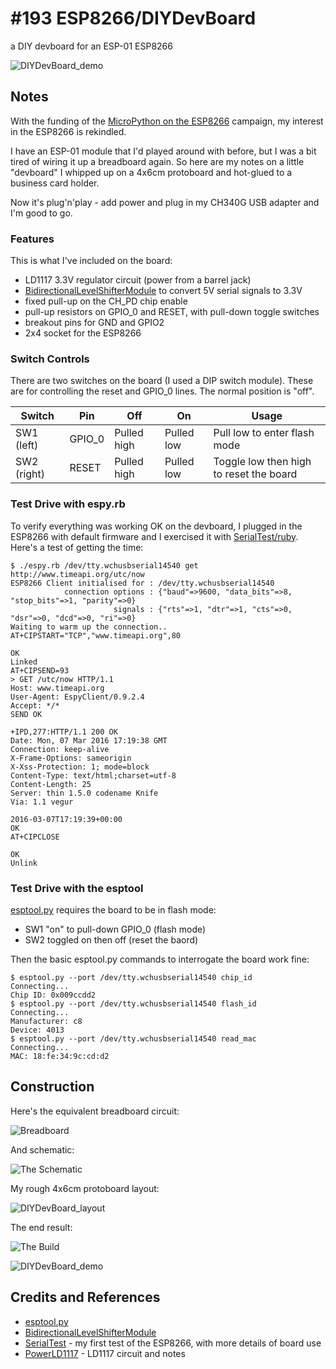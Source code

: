# #193 ESP8266/DIYDevBoard

a DIY devboard for an ESP-01 ESP8266

![DIYDevBoard_demo](./assets/DIYDevBoard_demo.jpg?raw=true)

## Notes

With the funding of the [MicroPython on the ESP8266](https://www.kickstarter.com/projects/214379695/micropython-on-the-esp8266-beautifully-easy-iot) campaign, my interest in the ESP8266 is rekindled.

I have an ESP-01 module that I'd played around with before, but I was a bit tired of wiring it up a breadboard again.
So here are my notes on a little "devboard" I whipped up on a 4x6cm protoboard and hot-glued to a business card holder.

Now it's plug'n'play - add power and plug in my CH340G USB adapter and I'm good to go.

### Features

This is what I've included on the board:

* LD1117 3.3V regulator circuit (power from a barrel jack)
* [BidirectionalLevelShifterModule](../../../Electronics101/BidirectionalLevelShifterModule) to convert 5V serial signals to 3.3V
* fixed pull-up on the CH_PD chip enable
* pull-up resistors on GPIO_0 and RESET, with pull-down toggle switches
* breakout pins for GND and GPIO2
* 2x4 socket for the ESP8266

### Switch Controls

There are two switches on the board (I used a DIP switch module).
These are for controlling the reset and GPIO_0 lines.
The normal position is "off".

| Switch      | Pin    | Off         | On         | Usage |
|-------------|--------|-------------|------------|-------|
| SW1 (left)  | GPIO_0 | Pulled high | Pulled low | Pull low to enter flash mode |
| SW2 (right) | RESET  | Pulled high | Pulled low | Toggle low then high to reset the board |

### Test Drive with espy.rb

To verify everything was working OK on the devboard, I plugged in the ESP8266 with default firmware
and I exercised it with [SerialTest/ruby](../SerialTest/ruby). Here's a test of getting the time:

```
$ ./espy.rb /dev/tty.wchusbserial14540 get http://www.timeapi.org/utc/now
ESP8266 Client initialised for : /dev/tty.wchusbserial14540
            connection options : {"baud"=>9600, "data_bits"=>8, "stop_bits"=>1, "parity"=>0}
                       signals : {"rts"=>1, "dtr"=>1, "cts"=>0, "dsr"=>0, "dcd"=>0, "ri"=>0}
Waiting to warm up the connection..
AT+CIPSTART="TCP","www.timeapi.org",80

OK
Linked
AT+CIPSEND=93
> GET /utc/now HTTP/1.1
Host: www.timeapi.org
User-Agent: EspyClient/0.9.2.4
Accept: */*
SEND OK

+IPD,277:HTTP/1.1 200 OK
Date: Mon, 07 Mar 2016 17:19:38 GMT
Connection: keep-alive
X-Frame-Options: sameorigin
X-Xss-Protection: 1; mode=block
Content-Type: text/html;charset=utf-8
Content-Length: 25
Server: thin 1.5.0 codename Knife
Via: 1.1 vegur

2016-03-07T17:19:39+00:00
OK
AT+CIPCLOSE

OK
Unlink
```

### Test Drive with the esptool

[esptool.py](https://github.com/themadinventor/esptool) requires the board to be in flash mode:
* SW1 "on" to pull-down GPIO_0 (flash mode)
* SW2 toggled on then off (reset the baord)

Then the basic esptool.py commands to interrogate the board work fine:

```
$ esptool.py --port /dev/tty.wchusbserial14540 chip_id
Connecting...
Chip ID: 0x009ccdd2
$ esptool.py --port /dev/tty.wchusbserial14540 flash_id
Connecting...
Manufacturer: c8
Device: 4013
$ esptool.py --port /dev/tty.wchusbserial14540 read_mac
Connecting...
MAC: 18:fe:34:9c:cd:d2
```

## Construction

Here's the equivalent breadboard circuit:

![Breadboard](./assets/DIYDevBoard_bb.jpg?raw=true)

And schematic:

![The Schematic](./assets/DIYDevBoard_schematic.jpg?raw=true)

My rough 4x6cm protoboard layout:

![DIYDevBoard_layout](./assets/DIYDevBoard_layout.jpg?raw=true)

The end result:

![The Build](./assets/DIYDevBoard_build.jpg?raw=true)

![DIYDevBoard_demo](./assets/DIYDevBoard_demo.jpg?raw=true)

## Credits and References
* [esptool.py](https://github.com/themadinventor/esptool)
* [BidirectionalLevelShifterModule](../../../Electronics101/BidirectionalLevelShifterModule)
* [SerialTest](../SerialTest) - my first test of the ESP8266, with more details of board use
* [PowerLD1117](../../../Electronics101/PowerLD1117) - LD1117 circuit and notes
